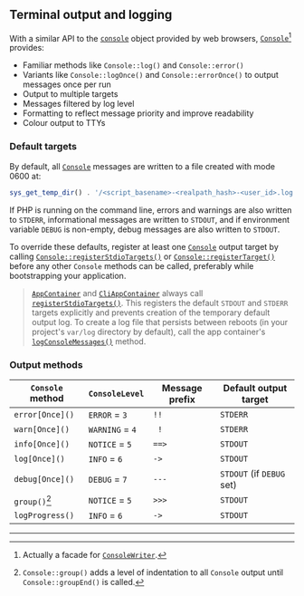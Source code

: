 ## Terminal output and logging

With a similar API to the [`console`][Console-API] object provided by web
browsers, [`Console`][Console][^1] provides:

- Familiar methods like `Console::log()` and `Console::error()`
- Variants like `Console::logOnce()` and `Console::errorOnce()` to output
  messages once per run
- Output to multiple targets
- Messages filtered by log level
- Formatting to reflect message priority and improve readability
- Colour output to TTYs

### Default targets

By default, all [`Console`][Console] messages are written to a file created with
mode 0600 at:

```php
sys_get_temp_dir() . '/<script_basename>-<realpath_hash>-<user_id>.log'
```

If PHP is running on the command line, errors and warnings are also written to
`STDERR`, informational messages are written to `STDOUT`, and if environment
variable `DEBUG` is non-empty, debug messages are also written to `STDOUT`.

To override these defaults, register at least one [`Console`][Console] output
target by calling [`Console::registerStdioTargets()`][registerStdio] or
[`Console::registerTarget()`][registerTarget] before any other `Console` methods
can be called, preferably while bootstrapping your application.

> [`AppContainer`][AppContainer] and [`CliAppContainer`][CliAppContainer] always
> call [`registerStdioTargets()`][registerStdio]. This registers the default
> `STDOUT` and `STDERR` targets explicitly and prevents creation of the
> temporary default output log. To create a log file that persists between
> reboots (in your project's `var/log` directory by default), call the app
> container's [`logConsoleMessages()`][logMessages] method.

### Output methods

| `Console` method | `ConsoleLevel`  | Message prefix | Default output target     |
| ---------------- | --------------- | -------------- | ------------------------- |
| `error[Once]()`  | `ERROR` = `3`   | ` !! `         | `STDERR`                  |
| `warn[Once]()`   | `WARNING` = `4` | `  ! `         | `STDERR`                  |
| `info[Once]()`   | `NOTICE` = `5`  | `==> `         | `STDOUT`                  |
| `log[Once]()`    | `INFO` = `6`    | ` -> `         | `STDOUT`                  |
| `debug[Once]()`  | `DEBUG` = `7`   | `--- `         | `STDOUT` (if `DEBUG` set) |
| `group()`[^2]    | `NOTICE` = `5`  | `>>> `         | `STDOUT`                  |
| `logProgress()`  | `INFO` = `6`    | ` -> `         | `STDOUT`                  |

[^1]: Actually a facade for [`ConsoleWriter`][ConsoleWriter].

[^2]: `Console::group()` adds a level of indentation to all `Console` output
    until `Console::groupEnd()` is called.


---

[AppContainer]: https://lkrms.github.io/php-util/classes/Lkrms-Container-AppContainer.html
[CliAppContainer]: https://lkrms.github.io/php-util/classes/Lkrms-Container-CliAppContainer.html
[Console]: https://lkrms.github.io/php-util/classes/Lkrms-Facade-Console.html
[ConsoleWriter]: https://lkrms.github.io/php-util/classes/Lkrms-Console-ConsoleWriter.html
[logMessages]: https://lkrms.github.io/php-util/classes/Lkrms-Container-AppContainer.html#method_logConsoleMessages
[registerStdio]: https://lkrms.github.io/php-util/classes/Lkrms-Console-ConsoleWriter.html#method_registerStdio
[registerTarget]: https://lkrms.github.io/php-util/classes/Lkrms-Console-ConsoleWriter.html#method_registerTarget
[Console-API]: https://developer.mozilla.org/en-US/docs/Web/API/console

